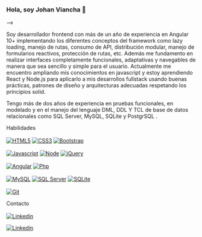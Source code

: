### Hola, soy Johan Viancha 👋
-->

Soy desarrollador frontend con más de un año de experiencia en Angular 10+ implementando los diferentes conceptos del framework como lazy loading, manejo de rutas, consumo de API, distribución modular, manejo de formularios reactivos, protección de rutas, etc. Además me fundamento en realizar interfaces completamente funcionales, adaptativas y navegables de manera que sea sencillo y simple para el usuario.
Actualmente me encuentro ampliando mis conocimientos en javascript y estoy aprendiendo React y Node.js para aplicarlo a mis desarrollos fullstack usando buenas prácticas, patrones de diseño y arquitecturas adecuadas respetando los principios solid.

Tengo más de dos años de experiencia en pruebas funcionales, en modelado y en el manejo del lenguaje DML, DDL Y TCL de base de datos relacionales como SQL Server, MySQL, SQLite y PostgrSQL .

Habilidades
</br>
</br>
[![HTML5](https://img.shields.io/badge/-gray?logo=html5&label=HTML5&logoColor=white&labelColor=orange&color=orange)]()
[![CSS3](https://img.shields.io/badge/-gray?logo=css3&label=CSS3&logoColor=white&labelColor=blue&color=blue)]()
[![Bootstrap](https://img.shields.io/badge/-gray?logo=bootstrap&label=Bootstrap&logoColor=white&labelColor=purple&color=purple)]()
</br>
</br>
[![Javascript](https://img.shields.io/badge/-gray?logo=javascript&label=Javascript&color=yellow)]()
[![Node](https://img.shields.io/badge/-gray?logo=Node.js&label=Node&logoColor=white&labelColor=green&color=green)]()
[![jQuery](https://img.shields.io/badge/-gray?logo=jquery&label=jQuery&logoColor=white&labelColor=blue&color=blue)]()
</br>
</br>
[![Angular](https://img.shields.io/badge/-gray?logo=angular&label=Angular&logoColor=Red&labelColor=red&color=red)]()
[![Php](https://img.shields.io/badge/-gray?logo=php&label=jQuery&logoColor=white&labelColor=blue&color=blue)]()
</br>
</br>
[![MySQL](https://img.shields.io/badge/-gray?logo=mysql&label=MySQL&logoColor=white&labelColor=rgb(54%2097%20129)&color=rgb(54%2097%20129))]()
[![SQL Server](https://img.shields.io/badge/-gray?logo=microsoftsqlserver&label=SQL%20Server&logoColor=white&labelColor=rgb(192%2046%2046)&color=rgb(192%2046%2046))]()
[![SQLite](https://img.shields.io/badge/-gray?logo=sqlite&label=SQLite&logoColor=white&labelColor=rgb(1%2058%2087)&color=rgb(1%2058%2087))]()
</br>
</br>
[![Git](https://img.shields.io/badge/-gray?logo=git&label=Git&logoColor=black&labelColor=white&color=white)]()


Contacto
</br>
</br>
[![Linkedin](https://img.shields.io/badge/-gray?logo=linkedin&label=Perfil%20de%20Linkedin&logoColor=white&labelColor=rgb(10%20102%20194)&color=rgb(10%20102%20194))](https://www.linkedin.com/in/johan-viancha/)

[![Linkedin](https://img.shields.io/badge/-gray?logo=gmail&label=Enviar%20correo&logoColor=white&labelColor=rgb(221%2078%2062)&color=rgb(221%2078%2062))](mailto:vianchajohan@gmailcom)





